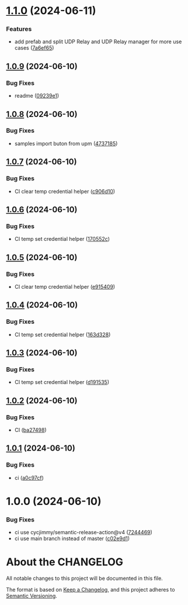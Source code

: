 # [1.1.0](https://github.com/prossel/Unity-UDP-RS485-Relays/compare/v1.0.9...v1.1.0) (2024-06-11)


### Features

* add prefab and split UDP Relay and UDP Relay manager for more use cases ([7a6ef65](https://github.com/prossel/Unity-UDP-RS485-Relays/commit/7a6ef658bb94d20324aeaa06ec246c1a81a4a53b))

## [1.0.9](https://github.com/prossel/Unity-UDP-RS485-Relays/compare/v1.0.8...v1.0.9) (2024-06-10)


### Bug Fixes

* readme ([09239e1](https://github.com/prossel/Unity-UDP-RS485-Relays/commit/09239e16042c842e0d05e4dca5ad6899ecd6d5e5))

## [1.0.8](https://github.com/prossel/Unity-UDP-RS485-Relays/compare/v1.0.7...v1.0.8) (2024-06-10)


### Bug Fixes

* samples import buton from upm ([4737185](https://github.com/prossel/Unity-UDP-RS485-Relays/commit/4737185b66a274366d1488b53486cc7588cb617e))

## [1.0.7](https://github.com/prossel/Unity-UDP-RS485-Relays/compare/v1.0.6...v1.0.7) (2024-06-10)


### Bug Fixes

* CI clear temp credential helper ([c906d10](https://github.com/prossel/Unity-UDP-RS485-Relays/commit/c906d1033ef66c927b7894d19a1d7c41832c7fa1))

## [1.0.6](https://github.com/prossel/Unity-UDP-RS485-Relays/compare/v1.0.5...v1.0.6) (2024-06-10)


### Bug Fixes

* CI temp set credential helper ([170552c](https://github.com/prossel/Unity-UDP-RS485-Relays/commit/170552c3ddcd17d6c204f4def65c5e89fc3e2e6d))

## [1.0.5](https://github.com/prossel/Unity-UDP-RS485-Relays/compare/v1.0.4...v1.0.5) (2024-06-10)


### Bug Fixes

* CI clear temp credential helper ([e915409](https://github.com/prossel/Unity-UDP-RS485-Relays/commit/e9154099996e7d01ddf113a62c01e8d69aad4675))

## [1.0.4](https://github.com/prossel/Unity-UDP-RS485-Relays/compare/v1.0.3...v1.0.4) (2024-06-10)


### Bug Fixes

* CI temp set credential helper ([163d328](https://github.com/prossel/Unity-UDP-RS485-Relays/commit/163d328e3c9ff63a40ce581eab07d314438fdc01))

## [1.0.3](https://github.com/prossel/Unity-UDP-RS485-Relays/compare/v1.0.2...v1.0.3) (2024-06-10)


### Bug Fixes

* CI temp set credential helper ([d191535](https://github.com/prossel/Unity-UDP-RS485-Relays/commit/d191535c64e505474541e1ec0d3aee89ea5aa625))

## [1.0.2](https://github.com/prossel/Unity-UDP-RS485-Relays/compare/v1.0.1...v1.0.2) (2024-06-10)


### Bug Fixes

* CI ([ba27498](https://github.com/prossel/Unity-UDP-RS485-Relays/commit/ba27498fce434ae96512108dd8825394cd78c389))

## [1.0.1](https://github.com/prossel/Unity-UDP-RS485-Relays/compare/v1.0.0...v1.0.1) (2024-06-10)


### Bug Fixes

* ci ([a0c97cf](https://github.com/prossel/Unity-UDP-RS485-Relays/commit/a0c97cf7d7167273560d142b9349561517f83742))

# 1.0.0 (2024-06-10)


### Bug Fixes

* ci use cycjimmy/semantic-release-action@v4 ([7244469](https://github.com/prossel/Unity-UDP-RS485-Relays/commit/724446900f079a590f937af1d436632a6f4eaf7a))
* ci use main branch instead of master ([c02e9d1](https://github.com/prossel/Unity-UDP-RS485-Relays/commit/c02e9d110de2e898fb3ddea5ca6a0382e6473574))

# About the CHANGELOG

All notable changes to this project will be documented in this file.

The format is based on [Keep a Changelog](https://keepachangelog.com/en/1.1.0/),
and this project adheres to [Semantic Versioning](https://semver.org/spec/v2.0.0.html).
